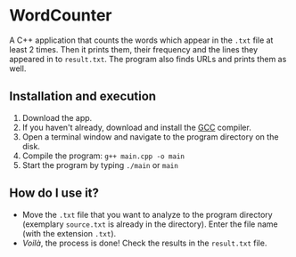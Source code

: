 # WordCounter
A C++ application that counts the words which appear in the `.txt` file at least 2 times. Then it prints them, their frequency and the lines they appeared in to `result.txt`. The program also finds URLs and prints them as well.

## Installation and execution
1. Download the app.
2. If you haven't already, download and install the [GCC](https://gcc.gnu.org/) compiler.
3. Open a terminal window and navigate to the program directory on the disk.
4. Compile the program: `g++ main.cpp -o main`
5. Start the program by typing `./main` or `main`

## How do I use it?
- Move the `.txt` file that you want to analyze to the program directory (exemplary `source.txt` is already in the directory). Enter the file name (with the extension `.txt`).
- *Voilà*, the process is done! Check the results in the `result.txt` file.
